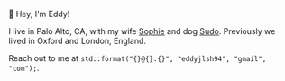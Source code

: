 👋 Hey, I'm Eddy! 

I live in Palo Alto, CA, with my wife [Sophie](https://github.com/sophieschau) and dog [Sudo](https://www.instagram.com/adognamedsudo). Previously we lived in Oxford and London, England. 

Reach out to me at `std::format("{}@{}.{}", "eddyjlsh94", "gmail", "com");`.
